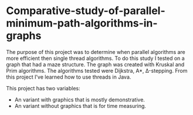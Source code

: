 # Comparative-study-of-parallel-minimum-path-algorithms-in-graphs

The purpose of this project was to determine when parallel algorithms are more efficient then single thread algorithms. To do this study I tested on a graph that had a maze structure. The graph was created with Kruskal and Prim algorithms. The algorithms tested were Dijkstra, A*, Δ-stepping. From this project I've learned how to use threads in Java.

This project has two variables:
  - An variant with graphics that is mostly demonstrative.
  - An variant without graphics that is for time measuring.
